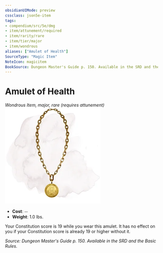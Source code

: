 ```yaml
---
obsidianUIMode: preview
cssclass: json5e-item
tags:
- compendium/src/5e/dmg
- item/attunement/required
- item/rarity/rare
- item/tier/major
- item/wondrous
aliases: ["Amulet of Health"]
SourceType: "Magic Item"
NoteIcon: magicitem
BookSource: Dungeon Master's Guide p. 150. Available in the SRD and the Basic Rules.
---
```

# Amulet of Health
*Wondrous Item, major, rare (requires attunement)*  
![](/3-Mechanics/CLI/items/img/amulet-of-health.webp#right)  

- **Cost**: ⏤
- **Weight**: 1.0 lbs.

Your Constitution score is 19 while you wear this amulet. It has no effect on you if your Constitution score is already 19 or higher without it.

*Source: Dungeon Master's Guide p. 150. Available in the SRD and the Basic Rules.*